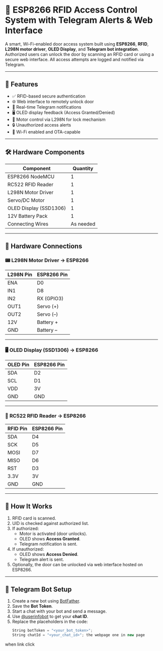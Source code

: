 # 🚪 ESP8266 RFID Access Control System with Telegram Alerts & Web Interface

A smart, Wi-Fi-enabled door access system built using **ESP8266**, **RFID**, **L298N motor driver**, **OLED Display**, and **Telegram bot integration**. Authorized users can unlock the door by scanning an RFID card or using a secure web interface. All access attempts are logged and notified via Telegram.

---

## 🔧 Features

- ✅ RFID-based secure authentication
- 🌐 Web interface to remotely unlock door
- 📩 Real-time Telegram notifications
- 🖥 OLED display feedback (Access Granted/Denied)
- 🔁 Motor control via L298N for lock mechanism
- 🔒 Unauthorized access alerts
- 📡 Wi-Fi enabled and OTA-capable

---

## 🛠️ Hardware Components

| Component             | Quantity |
|-----------------------|----------|
| ESP8266 NodeMCU       | 1        |
| RC522 RFID Reader     | 1        |
| L298N Motor Driver    | 1        |
| Servo/DC Motor        | 1        |
| OLED Display (SSD1306)| 1        |
| 12V Battery Pack      | 1        |
| Connecting Wires      | As needed |

---

## 🔌 Hardware Connections

### 📟 **L298N Motor Driver → ESP8266**
| L298N Pin | ESP8266 Pin |
|-----------|-------------|
| ENA       | D0          |
| IN1       | D8          |
| IN2       | RX (GPIO3)  |
| OUT1      | Servo (+)   |
| OUT2      | Servo (–)   |
| 12V       | Battery +   |
| GND       | Battery –   |

---

### 🖥 **OLED Display (SSD1306) → ESP8266**
| OLED Pin | ESP8266 Pin |
|----------|-------------|
| SDA      | D2          |
| SCL      | D1          |
| VDD      | 3V          |
| GND      | GND         |

---

### 📡 **RC522 RFID Reader → ESP8266**
| RFID Pin | ESP8266 Pin |
|----------|-------------|
| SDA      | D4          |
| SCK      | D5          |
| MOSI     | D7          |
| MISO     | D6          |
| RST      | D3          |
| 3.3V     | 3V          |
| GND      | GND         |

---

## 🧠 How It Works

1. RFID card is scanned.
2. UID is checked against authorized list.
3. If authorized:
   - Motor is activated (door unlocks).
   - OLED shows **Access Granted**.
   - Telegram notification is sent.
4. If unauthorized:
   - OLED shows **Access Denied**.
   - Telegram alert is sent.
5. Optionally, the door can be unlocked via web interface hosted on ESP8266.

---

## 📲 Telegram Bot Setup

1. Create a new bot using [BotFather](https://t.me/botfather).
2. Save the **Bot Token**.
3. Start a chat with your bot and send a message.
4. Use [@userinfobot](https://t.me/userinfobot) to get your **chat ID**.
5. Replace the placeholders in the code:
   ```cpp
   String botToken = "<your_bot_token>";
   String chatId = "<your_chat_id>"; the webpage one in new page
when link click
